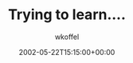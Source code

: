 ---
title: 'Trying to learn....'
posts: 2
hash: 't23'
author: 'wkoffel'
date: 2002-05-22T15:15:00+00:00
sources:
  - http://forums.tokipona.org/viewtopic.php%3Ft=23.html
tags:
  - english
---